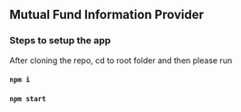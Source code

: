 ## Mutual Fund Information Provider

### Steps to setup the app

After cloning the repo, cd to root folder and then please run

#### `npm i`

#### `npm start`
